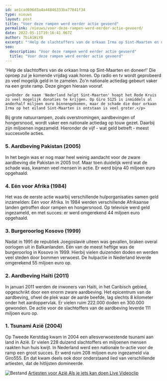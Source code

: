 ```yaml
---
id: ae1cad696d3a4a44846333ba77841f34
type: nieuws
layout: post
title: "Voor deze rampen werd eerder actie gevoerd"
permalink: /nieuws/voor-deze-rampen-werd-eerder-actie-gevoerd/
date: 2022-05-11T19:16:41.067Z
author: 7biA1WiYB
excerpt: "'Help de slachtoffers van de orkaan Irma op Sint-Maarten en doneer!' Die oproep zul je komende vrijdag vaak horen. Op radio en tv wordt geprobeerd zo veel mogelijk geld in te zamelen. Zo'n nationale actiedag gebeurt vaker na een grote ramp. Deze gingen hieraan vooraf.  "
seo:
  description: "Voor deze rampen werd eerder actie gevoerd"
  title: "Voor deze rampen werd eerder actie gevoerd"
---
```

'Help de slachtoffers van de orkaan Irma op Sint-Maarten en doneer!' Die oproep zul je komende vrijdag vaak horen. Op radio en tv wordt geprobeerd zo veel mogelijk geld in te zamelen. Zo'n nationale actiedag gebeurt vaker na een grote ramp. Deze gingen hieraan vooraf.  

    <p>Onder de naam 'Nederland helpt Sint-Maarten' hoopt het Rode Kruis zo veel mogelijk donaties te krijgen. Op Giro 5125 is inmiddels al anderhalf miljoen euro binnengekomen, maar de schade die door orkaan Irma op het eiland Sint-Maarten is ontstaan is veel groter.</p>
<p>Bij grote natuurrampen, zoals overstromingen, aardbevingen of hongersnood, wordt vaker een nationale actiedag op touw gezet. Daarbij zijn miljoenen ingezameld. Hieronder de vijf - wat geld betreft - meest succesvolle acties.</p>
<h3>5. Aardbeving Pakistan (2005)</h3>
<p>In het begin was er nog maar heel weinig aandacht voor de zware aardbeving die Pakistan in 2005 trof. Maar toen duidelijk werd wat de schade was, kwamen veel mensen in actie. Er werd bijna 40 miljoen euro opgehaald.</p>
<h3>4. Eén voor Afrika (1984)</h3>
<p>Het was de eerste actie waarbij verschillende hulporganisaties samen geld inzamelden: Eén voor Afrika. In 1984 werden verschillende Afrikaanse landen getroffen door rampen en hongersnood. Op televisie werd geld ingezameld, en met succes: er werd omgerekend 44 miljoen euro opgehaald.</p>
<h3>3. Burgeroorlog Kosovo (1999)</h3>
<p>Nadat in 1991 de republiek Joegoslavië uiteen was gevallen, braken overal oorlogen uit in Balkanlanden. Eén van de meest heftige was de burgeroorlog in Kosovo in 1999. Hierbij vielen duizenden doden en werden veel steden door bommen verwoest. De hulpactie in Nederland leverde omgerekend 55 miljoen euro op.</p>
<h3>2. Aardbeving Haïti (2011)</h3>
<p>In januari 2011 werden de inwoners van Haïti, in het Caribisch gebied, opgeschrikt door een enorm zware aardbeving. Het epicentrum van de aardbeving, ofwel de plek waar de aarde beefde, lag slechts 8 kilometer onder het aardoppervlak. Er vielen ruim 222.000 doden en 300.000 gewonden. De actie voor de slachtoffers van de aardbeving leverde 111 miljoen euro op.</p>
<h3>1. Tsunami Azië (2004)</h3>
<p>Op Tweede Kerstdag kwam in 2004 een allesverwoestende tsunami aan land in Azië. Er vielen 228 duizend slachtoffers en miljoenen mensen raakten hun huis kwijt. In Nederland werd een nationale tv-actie voor de ramp een groot succes. Er werd ruim 208 miljoen euro ingezameld via Giro555. En dat kwam deels ook door onderstaand lied van verschillende artiesten, dat de hitlijsten domineerde.</p>
<p><img alt="Bestand" class="file-icon" src="/modules/file/icons/video-x-generic.png" title="video/youtube"> <a href="http://www.youtube.com/watch?v=IP5e3rsAW5c" type="video/youtube; length=0">Artiesten voor Azië Als je iets kan doen Live Videoclip</a></p>  
